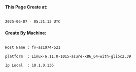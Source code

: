 
   
#### This Page Create at:

```bash

2025-06-07 - 05:31:13 UTC

```

#### Create By Machine:

```bash

Host Name : fv-az1074-521

platform  : Linux-6.11.0-1015-azure-x86_64-with-glibc2.39

Ip Local  : 10.1.0.136

```

